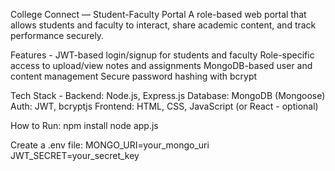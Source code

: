 College Connect — Student-Faculty Portal
A role-based web portal that allows students and faculty to interact, share academic content, and track performance securely.

Features -
JWT-based login/signup for students and faculty
Role-specific access to upload/view notes and assignments
MongoDB-based user and content management
Secure password hashing with bcrypt

Tech Stack -
Backend: Node.js, Express.js
Database: MongoDB (Mongoose)
Auth: JWT, bcryptjs
Frontend: HTML, CSS, JavaScript (or React - optional)

How to Run:
npm install
node app.js

Create a .env file:
MONGO_URI=your_mongo_uri
JWT_SECRET=your_secret_key
